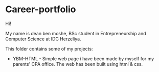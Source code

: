 # Career-portfolio

Hi!

My name is dean ben moshe, BSc student in Entrepreneurship and Computer Science at IDC Herzeliya.

This folder contains some of my projects:

* YBM-HTML -
Simple web page i have been made by myself for my parents' CPA office.
The web has been built using html & css.

